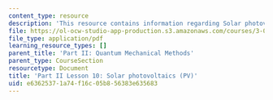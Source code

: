 ```yaml
---
content_type: resource
description: 'This resource contains information regarding Solar photovoltaics (pv). '
file: https://ol-ocw-studio-app-production.s3.amazonaws.com/courses/3-021j-introduction-to-modeling-and-simulation-spring-2012/e63625371a74f16c05b856383e635683_MIT3_021JS11_L10.pdf
file_type: application/pdf
learning_resource_types: []
parent_title: 'Part II: Quantum Mechanical Methods'
parent_type: CourseSection
resourcetype: Document
title: 'Part II Lesson 10: Solar photovoltaics (PV)'
uid: e6362537-1a74-f16c-05b8-56383e635683
---
```

